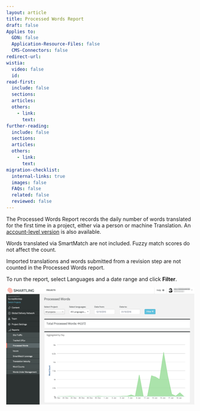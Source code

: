 ```yaml
---
layout: article
title: Processed Words Report
draft: false
Applies to:
  GDN: false
  Application-Resource-Files: false
  CMS-Connectors: false
redirect-url:
wistia:
  video: false
  id:
read-first:
  include: false
  sections:
  articles:
  others:
    - link:
      text:
further-reading:
  include: false
  sections:
  articles:
  others:
    - link:
      text:
migration-checklist:
  internal-links: true
  images: false
  FAQs: false
  related: false
  reviewed: false
---
```



The Processed Words Report records the daily number of words translated for the first time in a project, either via a person or machine Translation. An [account-level version](/knowledge-base/articles/account-level-reports/) is also available.

Words translated via SmartMatch are not included. Fuzzy match scores do not affect the count.

Imported translations and words submitted from a revision step are not counted in the Processed Words report.

To run the report, select Languages and a date range and click **Filter**.

![](/uploads/versions/processed_words---x----2496-1558x---.png)